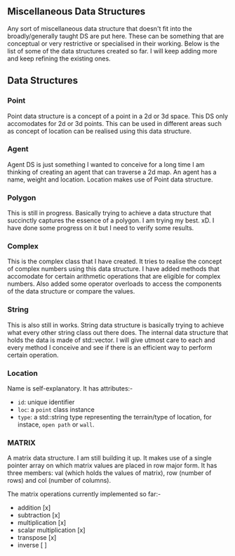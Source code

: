 ## Miscellaneous Data Structures
Any sort of miscellaneous data structure that doesn't fit into the broadly/generally taught DS are put here. These can be something that are conceptual or very restrictive or specialised in their working. Below is the list of some of the data structures created so far. I will keep adding more and keep refining the existing ones.


## Data Structures

### Point

Point data structure is a concept of a point in a 2d or 3d space. This DS only accomodates for 2d or 3d points. This can be used in different areas such as concept of location can be realised using this data structure.


### Agent

Agent DS is just something I wanted to conceive for a long time I am thinking of creating an agent that can traverse a 2d map. An agent has a name, weight and location. Location makes use of Point data structure.


### Polygon

This is still in progress. Basically trying to achieve a data structure that succinctly captures the essence of a polygon. I am trying my best. xD. I have done some progress on it but I need to verify some results.


### Complex

This is the complex class that I have created. It tries to realise the concept of complex numbers using this data structure. I have added methods that accomodate for certain arithmetic operations that are eligible for complex numbers. Also added some operator overloads to access the components of the data structure or compare the values.


### String

This is also still in works. String data structure is basically trying to achieve what every other string class out there does. The internal data structure that holds the data is made of std::vector. I will give utmost care to each and every method I conceive and see if there is an efficient way to perform certain operation.


### Location
Name is self-explanatory. It has attributes:-
* `id`: unique identifier
* `loc`: a `point` class instance
* `type`: a std::string type representing the terrain/type of location, for instace, `open path` or `wall`.


### MATRIX
A matrix data structure. I am still building it up. It makes use of a single pointer array on which matrix values are placed in row major form. It has three members: val (which holds the values of matrix), row (number of rows) and col (number of columns).

The matrix operations currently implemented so far:-
* addition  [x]
* subtraction [x]
* multiplication [x]
* scalar multiplication [x]
* transpose [x]
* inverse [ ]